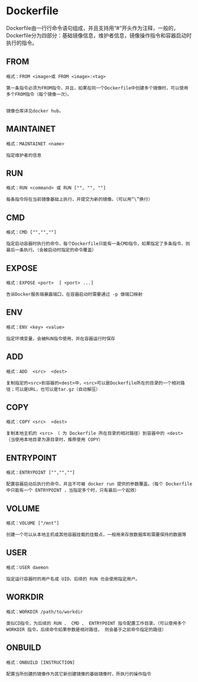 # Dockerfile

Dockerfile由一行行命令语句组成，并且支持用“#”开头作为注释，一般的，Dockerfile分为四部分：基础镜像信息，维护者信息，镜像操作指令和容器启动时执行的指令。

## FROM
```
格式：FROM <image>或 FROM <image>:<tag>

第一条指令必须为FROM指令，并且，如果在同一个Dockerfile中创建多个镜像时，可以使用多个FROM指令（每个镜像一次）。


镜像仓库详见docker hub。
```

## MAINTAINET
```
格式：MAINTAINET <name>

指定维护者的信息
```
## RUN
```
格式：RUN <command> 或 RUN ["", "", ""]

每条指令将在当前镜像基础上执行，并提交为新的镜像。（可以用“\”换行）
```
## CMD
```
格式：CMD ["","",""]

指定启动容器时执行的命令，每个Dockerfile只能有一条CMD指令，如果指定了多条指令，则最后一条执行。（会被启动时指定的命令覆盖）
```
## EXPOSE
```
格式：EXPOSE <port>  [ <port> ...]

告诉Docker服务端暴露端口，在容器启动时需要通过 -p 做端口映射
```
## ENV
```
格式：ENV <key> <value>

指定环境变量，会被RUN指令使用，并在容器运行时保存
```
## ADD
```
格式：ADD  <src>  <dest>

复制指定的<src>到容器的<dest>中，<src>可以是Dockerfile所在的目录的一个相对路径；可以是URL，也可以是tar.gz（自动解压）
```
## COPY
```
格式：COPY <src>  <dest>

复制本地主机的 <src> （ 为 Dockerfile 所在目录的相对路径）到容器中的 <dest> （当使用本地目录为源目录时，推荐使用 COPY）
```
## ENTRYPOINT
```
格式：ENTRYPOINT ["","",""]

配置容器启动后执行的命令，并且不可被 docker run 提供的参数覆盖。（每个 Dockerfile 中只能有一个 ENTRYPOINT ，当指定多个时，只有最后一个起效）
```
## VOLUME
```
格式：VOLUME ["/mnt"]

创建一个可以从本地主机或其他容器挂载的挂载点，一般用来存放数据库和需要保持的数据等
```
## USER
```
格式：USER daemon

指定运行容器时的用户名或 UID，后续的 RUN 也会使用指定用户。
```
## WORKDIR
```
格式：WORKDIR /path/to/workdir

类似CD指令，为后续的 RUN 、 CMD 、 ENTRYPOINT 指令配置工作目录。（可以使用多个 WORKDIR 指令，后续命令如果参数是相对路径， 则会基于之前命令指定的路径）
```
## ONBUILD
```
格式：ONBUILD [INSTRUCTION]

配置当所创建的镜像作为其它新创建镜像的基础镜像时，所执行的操作指令
```